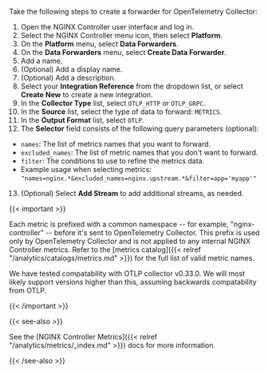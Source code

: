 Take the following steps to create a forwarder for OpenTelemetry Collector:

1. Open the NGINX Controller user interface and log in.
2. Select the NGINX Controller menu icon, then select **Platform**.
3. On the **Platform** menu, select **Data Forwarders**.
4. On the **Data Forwarders** menu, select **Create Data Forwarder**.
5. Add a name.
6. (Optional) Add a display name.
7. (Optional) Add a description.
8. Select your **Integration Reference** from the dropdown list, or select **Create New** to create a new integration.
9. In the **Collector Type** list, select `OTLP_HTTP` or `OTLP_GRPC`.
10. In the **Source** list, select the type of data to forward: `METRICS`.
11. In the **Output Format** list, select `OTLP`.
12. The **Selector** field consists of the following query parameters (optional):

- `names`: The list of metrics names that you want to forward.
- `excluded_names`: The list of metric names that you don't want to forward.
- `filter`: The conditions to use to refine the metrics data.
- Example usage when selecting metrics: `"names=nginx.*&excluded_names=nginx.upstream.*&filter=app='myapp'"`

13. (Optional) Select **Add Stream** to add additional streams, as needed.

{{< important >}}

Each metric is prefixed with a common namespace -- for example,  "nginx-controller" -- before it's sent to OpenTelemetry Collector. This prefix is used only by OpenTelemetry Collector and is not applied to any internal NGINX Controller metrics. Refer to the [metrics catalog]({{< relref "/analytics/catalogs/metrics.md" >}}) for the full list of valid metric names.

We have tested compatability with OTLP collector v0.33.0.  We will most likely support versions higher than this, assuming backwards compatability from OTLP.

{{< /important >}}

{{< see-also >}}

See the [NGINX Controller Metrics]({{< relref "/analytics/metrics/_index.md" >}}) docs for more information.

{{< /see-also >}}

<!-- Do not remove. Keep this code at the bottom of the include -->
<!-- DOCS-546 -->